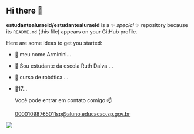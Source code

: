 ## Hi there 👋

**estudantealuraeid/estudantealuraeid** is a ✨ _special_ ✨ repository because its `README.md` (this file) appears on your GitHub profile.

Here are some ideas to get you started:

- 🔭 meu nome Arminini...
- 🌱 Sou estudante da escola Ruth Dalva ...
- 👯 curso de robótica ...
- 🤔17...

  Você pode entrar em contato comigo 📫

  00001098765011sp@aluno.educacao.sp.gov.br

![](https://tenor.com/pt-BR/view/neymar-neymar-jr-neymar-junior-neymi-ney-ney-gif-16303017010658776170)

